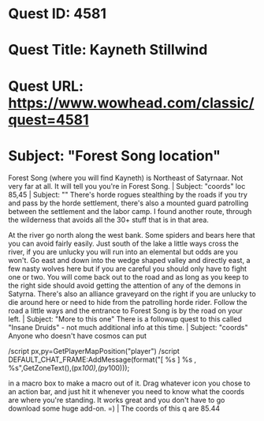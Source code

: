 # Quest ID: 4581
# Quest Title: Kayneth Stillwind
# Quest URL: https://www.wowhead.com/classic/quest=4581
# Subject: "Forest Song location"
Forest Song (where you will find Kayneth) is Northeast of Satyrnaar. Not very far at all. It will tell you you're in Forest Song. | Subject: "coords"
loc 85,45 | Subject: "<Blank>"
There's horde rogues stealthing by the roads if you try and pass by the horde settlement, there's also a mounted guard patrolling between the settlement and the labor camp. I found another route, through the wilderness that avoids all the 30+ stuff that is in that area.

At the river go north along the west bank. Some spiders and bears here that you can avoid fairly easily. Just south of the lake a little ways cross the river, if you are unlucky you will run into an elemental but odds are you won't. Go east and down into the wedge shaped valley and directly east, a few nasty wolves here but if you are careful you should only have to fight one or two. You will come back out to the road and as long as you keep to the right side should avoid getting the attention of any of the demons in Satyrna. There's also an alliance graveyard on the right if you are unlucky to die around here or need to hide from the patrolling horde rider. Follow the road a little ways and the entrance to Forest Song is by the road on your left. | Subject: "More to this one"
There is a followup quest to this called "Insane Druids" - not much additional info at this time. | Subject: "coords"
Anyone who doesn't have cosmos can put

/script px,py=GetPlayerMapPosition("player")
/script DEFAULT_CHAT_FRAME:AddMessage(format("[ %s ] %s , %s",GetZoneText(),(px*100),(py*100)));

in a macro box to make a macro out of it. Drag whatever icon you chose to an action bar, and just hit it whenever you need to know what the coords are where you're standing. It works great and you don't have to go download some huge add-on. =) | The coords of this q are 85.44